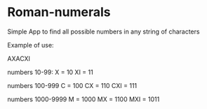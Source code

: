 # Roman-numerals
Simple App to find all possible numbers in any string of characters

Example of use:

AXACXI

numbers 10-99:
X = 10
XI = 11

numbers 100-999
C = 100
CX = 110
CXI = 111

numbers 1000-9999
M = 1000
MX = 1100
MXI = 1011


